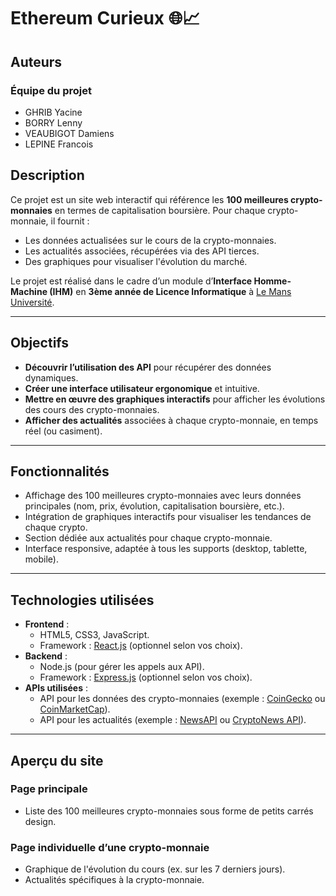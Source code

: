 # Ethereum Curieux 🌐📈

## Auteurs
### Équipe du projet
- GHRIB Yacine
- BORRY Lenny
- VEAUBIGOT Damiens
- LEPINE Francois


## Description
Ce projet est un site web interactif qui référence les **100 meilleures crypto-monnaies** en termes de capitalisation boursière. Pour chaque crypto-monnaie, il fournit :
- Les données actualisées sur le cours de la crypto-monnaies.
- Les actualités associées, récupérées via des API tierces.
- Des graphiques pour visualiser l'évolution du marché.

Le projet est réalisé dans le cadre d’un module d’**Interface Homme-Machine (IHM)** en **3ème année de Licence Informatique** à [Le Mans Université](https://www.univ-lemans.fr/).

---

## Objectifs
- **Découvrir l’utilisation des API** pour récupérer des données dynamiques.
- **Créer une interface utilisateur ergonomique** et intuitive.
- **Mettre en œuvre des graphiques interactifs** pour afficher les évolutions des cours des crypto-monnaies.
- **Afficher des actualités** associées à chaque crypto-monnaie, en temps réel (ou casiment).

---

## Fonctionnalités
- Affichage des 100 meilleures crypto-monnaies avec leurs données principales (nom, prix, évolution, capitalisation boursière, etc.).
- Intégration de graphiques interactifs pour visualiser les tendances de chaque crypto.
- Section dédiée aux actualités pour chaque crypto-monnaie.
- Interface responsive, adaptée à tous les supports (desktop, tablette, mobile).

---

## Technologies utilisées
- **Frontend** :
  - HTML5, CSS3, JavaScript.
  - Framework : [React.js](https://reactjs.org/) (optionnel selon vos choix).
- **Backend** :
  - Node.js (pour gérer les appels aux API).
  - Framework : [Express.js](https://expressjs.com/) (optionnel selon vos choix).
- **APIs utilisées** :
  - API pour les données des crypto-monnaies (exemple : [CoinGecko](https://www.coingecko.com/en/api) ou [CoinMarketCap](https://coinmarketcap.com/api/)).
  - API pour les actualités (exemple : [NewsAPI](https://newsapi.org/) ou [CryptoNews API](https://cryptonews-api.com/)).

---

## Aperçu du site
### Page principale
- Liste des 100 meilleures crypto-monnaies sous forme de petits carrés design.

### Page individuelle d’une crypto-monnaie
- Graphique de l'évolution du cours (ex. sur les 7 derniers jours).
- Actualités spécifiques à la crypto-monnaie.
